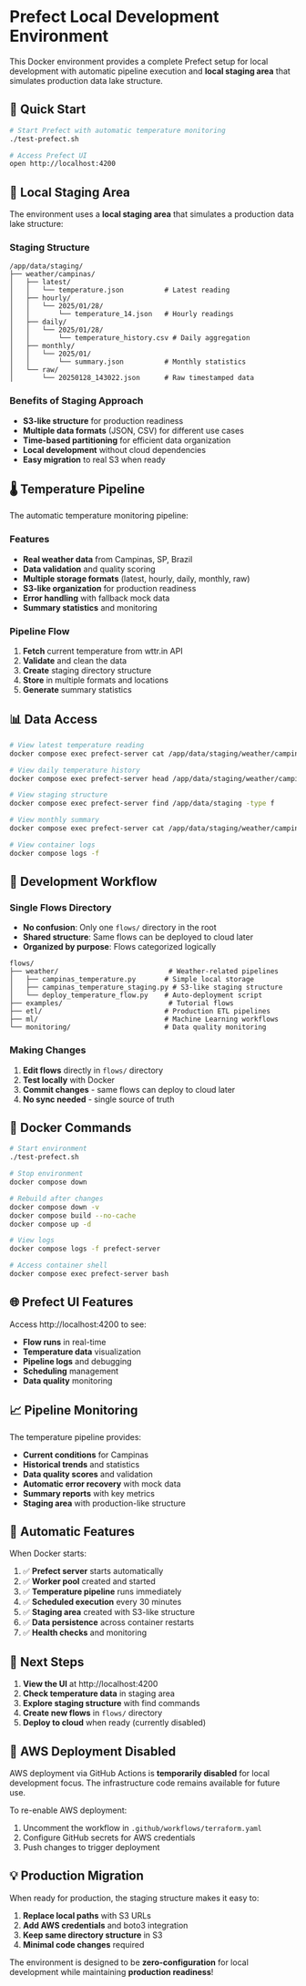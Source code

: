# Prefect Local Development Environment

This Docker environment provides a complete Prefect setup for local development with automatic pipeline execution and **local staging area** that simulates production data lake structure.

## 🚀 Quick Start

```bash
# Start Prefect with automatic temperature monitoring
./test-prefect.sh

# Access Prefect UI
open http://localhost:4200
```

## 💾 Local Staging Area

The environment uses a **local staging area** that simulates a production data lake structure:

### Staging Structure
```
/app/data/staging/
├── weather/campinas/
│   ├── latest/
│   │   └── temperature.json          # Latest reading
│   ├── hourly/
│   │   └── 2025/01/28/
│   │       └── temperature_14.json   # Hourly readings
│   ├── daily/
│   │   └── 2025/01/28/
│   │       └── temperature_history.csv # Daily aggregation
│   ├── monthly/
│   │   └── 2025/01/
│   │       └── summary.json          # Monthly statistics
│   └── raw/
│       └── 20250128_143022.json      # Raw timestamped data
```

### Benefits of Staging Approach
- **S3-like structure** for production readiness
- **Multiple data formats** (JSON, CSV) for different use cases
- **Time-based partitioning** for efficient data organization
- **Local development** without cloud dependencies
- **Easy migration** to real S3 when ready

## 🌡️ Temperature Pipeline

The automatic temperature monitoring pipeline:

### Features
- **Real weather data** from Campinas, SP, Brazil
- **Data validation** and quality scoring
- **Multiple storage formats** (latest, hourly, daily, monthly, raw)
- **S3-like organization** for production readiness
- **Error handling** with fallback mock data
- **Summary statistics** and monitoring

### Pipeline Flow
1. **Fetch** current temperature from wttr.in API
2. **Validate** and clean the data
3. **Create** staging directory structure
4. **Store** in multiple formats and locations
5. **Generate** summary statistics

## 📊 Data Access

```bash
# View latest temperature reading
docker compose exec prefect-server cat /app/data/staging/weather/campinas/latest/temperature.json

# View daily temperature history
docker compose exec prefect-server head /app/data/staging/weather/campinas/daily/*/temperature_history.csv

# View staging structure
docker compose exec prefect-server find /app/data/staging -type f

# View monthly summary
docker compose exec prefect-server cat /app/data/staging/weather/campinas/monthly/*/summary.json

# View container logs
docker compose logs -f
```

## 🔧 Development Workflow

### Single Flows Directory

- **No confusion**: Only one `flows/` directory in the root
- **Shared structure**: Same flows can be deployed to cloud later
- **Organized by purpose**: Flows categorized logically

```
flows/
├── weather/                           # Weather-related pipelines
│   ├── campinas_temperature.py       # Simple local storage
│   ├── campinas_temperature_staging.py # S3-like staging structure
│   └── deploy_temperature_flow.py    # Auto-deployment script
├── examples/                          # Tutorial flows
├── etl/                              # Production ETL pipelines
├── ml/                               # Machine Learning workflows
└── monitoring/                       # Data quality monitoring
```

### Making Changes

1. **Edit flows** directly in `flows/` directory
2. **Test locally** with Docker
3. **Commit changes** - same flows can deploy to cloud later
4. **No sync needed** - single source of truth

## 🐳 Docker Commands

```bash
# Start environment
./test-prefect.sh

# Stop environment  
docker compose down

# Rebuild after changes
docker compose down -v
docker compose build --no-cache
docker compose up -d

# View logs
docker compose logs -f prefect-server

# Access container shell
docker compose exec prefect-server bash
```

## 🌐 Prefect UI Features

Access http://localhost:4200 to see:

- **Flow runs** in real-time
- **Temperature data** visualization  
- **Pipeline logs** and debugging
- **Scheduling** management
- **Data quality** monitoring

## 📈 Pipeline Monitoring

The temperature pipeline provides:

- **Current conditions** for Campinas
- **Historical trends** and statistics
- **Data quality scores** and validation
- **Automatic error recovery** with mock data
- **Summary reports** with key metrics
- **Staging area** with production-like structure

## 🔄 Automatic Features

When Docker starts:

1. ✅ **Prefect server** starts automatically
2. ✅ **Worker pool** created and started  
3. ✅ **Temperature pipeline** runs immediately
4. ✅ **Scheduled execution** every 30 minutes
5. ✅ **Staging area** created with S3-like structure
6. ✅ **Data persistence** across container restarts
7. ✅ **Health checks** and monitoring

## 🎯 Next Steps

1. **View the UI** at http://localhost:4200
2. **Check temperature data** in staging area
3. **Explore staging structure** with find commands
4. **Create new flows** in `flows/` directory
5. **Deploy to cloud** when ready (currently disabled)

## 🚫 AWS Deployment Disabled

AWS deployment via GitHub Actions is **temporarily disabled** for local development focus. The infrastructure code remains available for future use.

To re-enable AWS deployment:
1. Uncomment the workflow in `.github/workflows/terraform.yaml`
2. Configure GitHub secrets for AWS credentials
3. Push changes to trigger deployment

## 💡 Production Migration

When ready for production, the staging structure makes it easy to:

1. **Replace local paths** with S3 URLs
2. **Add AWS credentials** and boto3 integration  
3. **Keep same directory structure** in S3
4. **Minimal code changes** required

The environment is designed to be **zero-configuration** for local development while maintaining **production readiness**!

